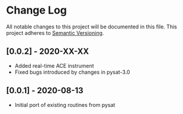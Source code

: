 # Change Log
All notable changes to this project will be documented in this file.
This project adheres to [Semantic Versioning](http://semver.org/).

## [0.0.2] - 2020-XX-XX
- Added real-time ACE instrument
- Fixed bugs introduced by changes in pysat-3.0


## [0.0.1] - 2020-08-13
- Initial port of existing routines from pysat
